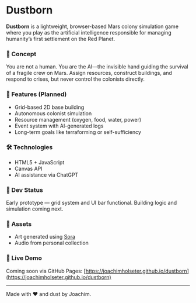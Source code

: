# Dustborn

**Dustborn** is a lightweight, browser-based Mars colony simulation game where you play as the artificial intelligence responsible for managing humanity’s first settlement on the Red Planet.

### 🧠 Concept
You are not a human. You are the AI—the invisible hand guiding the survival of a fragile crew on Mars. Assign resources, construct buildings, and respond to crises, but never control the colonists directly.

### 🌌 Features (Planned)
- Grid-based 2D base building
- Autonomous colonist simulation
- Resource management (oxygen, food, water, power)
- Event system with AI-generated logs
- Long-term goals like terraforming or self-sufficiency

### 🛠 Technologies
- HTML5 + JavaScript
- Canvas API
- AI assistance via ChatGPT

### 🚀 Dev Status
Early prototype — grid system and UI bar functional. Building logic and simulation coming next.

### 🎨 Assets
- Art generated using [Sora](https://sora.studio)
- Audio from personal collection

### 🔗 Live Demo
Coming soon via GitHub Pages: [https://joachimholseter.github.io/dustborn](https://joachimholseter.github.io/dustborn)

---

Made with ❤️ and dust by Joachim.